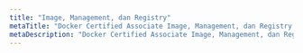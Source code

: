 ```yaml
---
title: "Image, Management, dan Registry"
metaTitle: "Docker Certified Associate Image, Management, dan Registry Bahasa Indonesia"
metaDescription: "Docker Certified Associate Image, Management, dan Registry Bahasa Indonesia"
---
```

